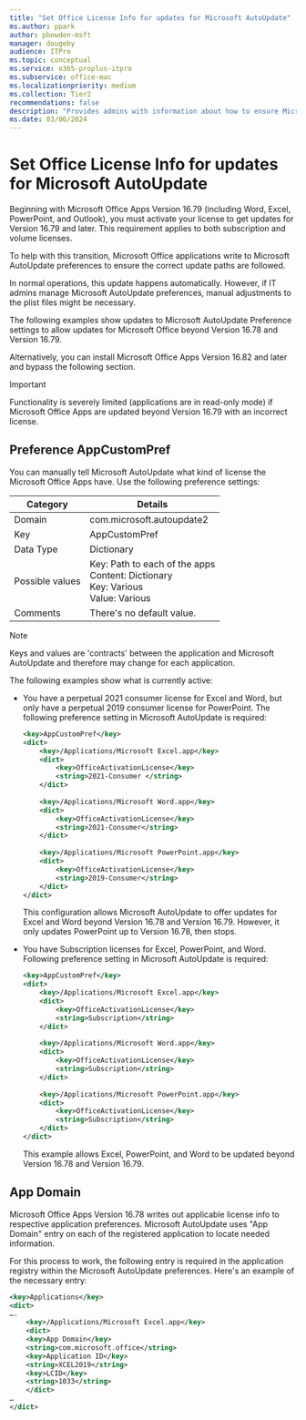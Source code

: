 ```yaml
---
title: "Set Office License Info for updates for Microsoft AutoUpdate"
ms.author: ppark
author: pbowden-msft
manager: dougeby
audience: ITPro
ms.topic: conceptual
ms.service: o365-proplus-itpro
ms.subservice: office-mac
ms.localizationpriority: medium
ms.collection: Tier2
recommendations: false
description: "Provides admins with information about how to ensure Microsoft Office Apps (Version 16.79 and later) receive updates by activating licenses and adjusting Microsoft AutoUpdate preferences for both subscription and volume licenses."
ms.date: 03/06/2024
---
```


# Set Office License Info for updates for Microsoft AutoUpdate

Beginning with Microsoft Office Apps Version 16.79 (including Word, Excel, PowerPoint, and Outlook), you must activate your license to get updates for Version 16.79 and later. This requirement applies to both subscription and volume licenses.

To help with this transition, Microsoft Office applications write to Microsoft AutoUpdate preferences to ensure the correct update paths are followed.

In normal operations, this update happens automatically. However, if IT admins manage Microsoft AutoUpdate preferences, manual adjustments to the plist files might be necessary.

The following examples show updates to Microsoft AutoUpdate Preference settings to allow updates for Microsoft Office beyond Version 16.78 and Version 16.79.

Alternatively, you can install Microsoft Office Apps Version 16.82 and later and bypass the following section.

> [!IMPORTANT]
> Functionality is severely limited (applications are in read-only mode) if Microsoft Office Apps are updated beyond Version 16.79 with an incorrect license.

## Preference AppCustomPref

You can manually tell Microsoft AutoUpdate what kind of license the Microsoft Office Apps have. Use the following preference settings:

| Category   | Details                                                                                   |
|------------|-------------------------------------------------------------------------------------------|
| Domain     | com.microsoft.autoupdate2                                                                |
| Key        | AppCustomPref                                                                             |
| Data Type  | Dictionary                                                                                |
| Possible values | Key: Path to each of the apps <br/> Content: Dictionary <br/> Key: Various <br/> Value: Various|
| Comments   | There's no default value.                                                                |

> [!NOTE]
> Keys and values are 'contracts' between the application and Microsoft AutoUpdate and therefore may change for each application. 

The following examples show what is currently active:
<ul>
<li>You have a perpetual 2021 consumer license for Excel and Word, but only have a perpetual 2019 consumer license for PowerPoint. The following preference setting in Microsoft AutoUpdate is required: 

```xml
<key>AppCustomPref</key> 
<dict>
    <key>/Applications/Microsoft Excel.app</key> 
    <dict> 
    	<key>OfficeActivationLicense</key> 
    	<string>2021-Consumer </string> 
    </dict> 
    
    <key>/Applications/Microsoft Word.app</key> 
    <dict> 
    	<key>OfficeActivationLicense</key> 
    	<string>2021-Consumer</string> 
    </dict> 
    
    <key>/Applications/Microsoft PowerPoint.app</key> 
    <dict> 
    	<key>OfficeActivationLicense</key> 
    	<string>2019-Consumer</string> 
    </dict> 
</dict> 
```

This configuration allows Microsoft AutoUpdate to offer updates for Excel and Word beyond Version 16.78 and Version 16.79. However, it only updates PowerPoint up to Version 16.78, then stops.</li>

<li>You have Subscription licenses for Excel, PowerPoint, and Word. Following preference setting in Microsoft AutoUpdate is required: 

```xml
<key>AppCustomPref</key> 
<dict>
    <key>/Applications/Microsoft Excel.app</key> 
    <dict> 
    	<key>OfficeActivationLicense</key> 
    	<string>Subscription</string> 
    </dict> 
    
    <key>/Applications/Microsoft Word.app</key> 
    <dict> 
    	<key>OfficeActivationLicense</key> 
    	<string>Subscription</string> 
    </dict> 
    
    <key>/Applications/Microsoft PowerPoint.app</key> 
    <dict> 
    	<key>OfficeActivationLicense</key> 
    	<string>Subscription</string> 
    </dict>
</dict>
```
This example allows Excel, PowerPoint, and Word to be updated beyond Version 16.78 and Version 16.79.
</li></ul>

## App Domain

Microsoft Office Apps Version 16.78 writes out applicable license info to respective application preferences. Microsoft AutoUpdate uses "App Domain" entry on each of the registered application to locate needed information. 

For this process to work, the following entry is required in the application registry within the Microsoft AutoUpdate preferences. Here's an example of the necessary entry:

```xml
<key>Applications</key>
<dict>
…. 
    <key>/Applications/Microsoft Excel.app</key>
    <dict>    
    <key>App Domain</key>
    <string>com.microsoft.office</string>
    <key>Application ID</key>
    <string>XCEL2019</string>
    <key>LCID</key>
    <string>1033</string>
    </dict>
… 
</dict>
```